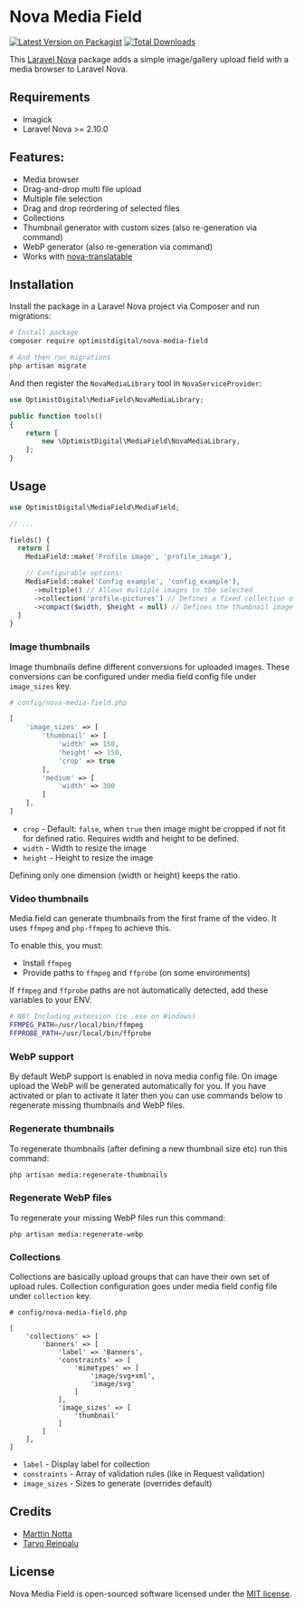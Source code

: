 # Nova Media Field

[![Latest Version on Packagist](https://img.shields.io/packagist/v/optimistdigital/nova-media-field.svg?style=flat-square)](https://packagist.org/packages/optimistdigital/nova-media-field)
[![Total Downloads](https://img.shields.io/packagist/dt/optimistdigital/nova-media-field.svg?style=flat-square)](https://packagist.org/packages/optimistdigital/nova-media-field)

This [Laravel Nova](https://nova.laravel.com) package adds a simple image/gallery upload field with a media browser to Laravel Nova.

## Requirements

- Imagick
- Laravel Nova >= 2.10.0

## Features:

- Media browser
- Drag-and-drop multi file upload
- Multiple file selection
- Drag and drop reordering of selected files
- Collections
- Thumbnail generator with custom sizes (also re-generation via command)
- WebP generator (also re-generation via command)
- Works with [nova-translatable](https://github.com/optimistdigital/nova-translatable)

## Installation

Install the package in a Laravel Nova project via Composer and run migrations:

```bash
# Install package
composer require optimistdigital/nova-media-field

# And then run migrations
php artisan migrate
```

And then register the `NovaMediaLibrary` tool in `NovaServiceProvider`:

```php
use OptimistDigital\MediaField\NovaMediaLibrary;

public function tools()
{
    return [
        new \OptimistDigital\MediaField\NovaMediaLibrary,
    ];
}
```

## Usage

```php
use OptimistDigital\MediaField\MediaField;

// ...

fields() {
  return [
    MediaField::make('Profile image', 'profile_image'),

    // Configurable options:
    MediaField::make('Config example', 'config_example'),
      ->multiple() // Allows multiple images to tbe selected
      ->collection('profile-pictures') // Defines a fixed collection of images instead of a global scope
      ->compact($width, $height = null) // Defines the thumbnail image size shown in Nova (to actually change thumbnail image size, use config)
  ]
}
```

### Image thumbnails

Image thumbnails define different conversions for uploaded images. These conversions can be configured
under media field config file under `image_sizes` key.

```php
# config/nova-media-field.php

[
    'image_sizes' => [
        'thumbnail' => [
            'width' => 150,
            'height' => 150,
            'crop' => true
        ],
        'medium' => [
            'width' => 300
        ]
    ],
]
```

- `crop` - Default: `false`, when `true` then image might be cropped if not fit for defined ratio. Requires width and height to be defined.
- `width` - Width to resize the image
- `height` - Height to resize the image

Defining only one dimension (width or height) keeps the ratio.

### Video thumbnails

Media field can generate thumbnails from the first frame of the video. It uses `ffmpeg` and `php-ffmpeg` to achieve this.

To enable this, you must:

- Install `ffmpeg`
- Provide paths to `ffmpeg` and `ffprobe` (on some environments)

If `ffmpeg` and `ffprobe` paths are not automatically detected, add these variables to your ENV.

```bash
# NB! Including extension (ie .exe on Windows)
FFMPEG_PATH=/usr/local/bin/ffmpeg
FFPROBE_PATH=/usr/local/bin/ffprobe
```

### WebP support

By default WebP support is enabled in nova media config file. On image upload
the WebP will be generated automatically for you. If you have activated
or plan to activate it later then you can use commands below to regenerate
missing thumbnails and WebP files.

### Regenerate thumbnails

To regenerate thumbnails (after defining a new thumbnail size etc) run this command:

```bash
php artisan media:regenerate-thumbnails
```

### Regenerate WebP files

To regenerate your missing WebP files run this command:

```bsah
php artisan media:regenerate-webp
```

### Collections

Collections are basically upload groups that can have their own set of upload rules.
Collection configuration goes under media field config file under `collection` key.

```
# config/nova-media-field.php

[
    'collections' => [
        'banners' => [
            'label' => 'Banners',
            'constraints' => [
                'mimetypes' => [
                    'image/svg+xml',
                    'image/svg'
                ]
            ],
            'image_sizes' => [
                'thumbnail'
            ]
        ]
    ],
]

```

- `label` - Display label for collection
- `constraints` - Array of validation rules (like in Request validation)
- `image_sizes` - Sizes to generate (overrides default)

## Credits

- [Marttin Notta](https://github.com/marttinnotta)
- [Tarvo Reinpalu](https://github.com/Tarpsvo)

## License

Nova Media Field is open-sourced software licensed under the [MIT license](LICENSE.md).
